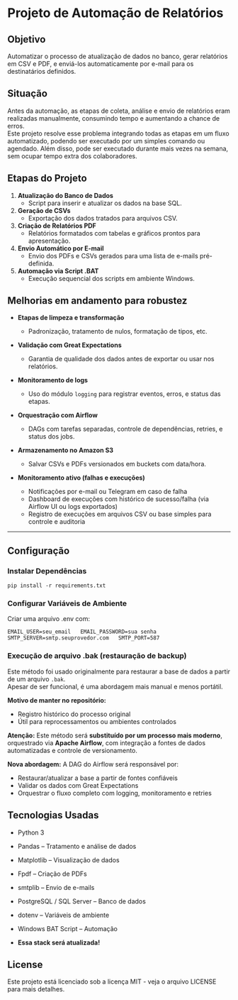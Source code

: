 # Projeto de Automação de Relatórios

## Objetivo
Automatizar o processo de atualização de dados no banco, gerar relatórios em CSV e PDF, e enviá-los automaticamente por e-mail para os destinatários definidos.

## Situação
Antes da automação, as etapas de coleta, análise e envio de relatórios eram realizadas manualmente, consumindo tempo e aumentando a chance de erros.  
Este projeto resolve esse problema integrando todas as etapas em um fluxo automatizado, podendo ser executado por um simples comando ou agendado. Além disso, pode ser executado durante mais vezes na semana, sem ocupar tempo extra dos colaboradores.

## Etapas do Projeto
1. **Atualização do Banco de Dados**  
   - Script para inserir e atualizar os dados na base SQL.
2. **Geração de CSVs**  
   - Exportação dos dados tratados para arquivos CSV.
3. **Criação de Relatórios PDF**  
   - Relatórios formatados com tabelas e gráficos prontos para apresentação.
4. **Envio Automático por E-mail**  
   - Envio dos PDFs e CSVs gerados para uma lista de e-mails pré-definida.
5. **Automação via Script .BAT**  
   - Execução sequencial dos scripts em ambiente Windows.


## Melhorias em andamento para robustez

- **Etapas de limpeza e transformação**
  - Padronização, tratamento de nulos, formatação de tipos, etc.

- **Validação com Great Expectations**
  - Garantia de qualidade dos dados antes de exportar ou usar nos relatórios.

- **Monitoramento de logs**
  - Uso do módulo `logging` para registrar eventos, erros, e status das etapas.

- **Orquestração com Airflow**
  - DAGs com tarefas separadas, controle de dependências, retries, e status dos jobs.

- **Armazenamento no Amazon S3**
  - Salvar CSVs e PDFs versionados em buckets com data/hora.

- **Monitoramento ativo (falhas e execuções)**
  - Notificações por e-mail ou Telegram em caso de falha
  - Dashboard de execuções com histórico de sucesso/falha (via Airflow UI ou logs exportados)
  - Registro de execuções em arquivos CSV ou base simples para controle e auditoria

---

## Configuração

### Instalar Dependências

`pip install -r requirements.txt`

### Configurar Variáveis de Ambiente
Criar uma arquivo .env com:

`EMAIL_USER=seu_email  
EMAIL_PASSWORD=sua senha  
SMTP_SERVER=smtp.seuprovedor.com  
SMTP_PORT=587`

### Execução de arquivo .bak (restauração de backup)

Este método foi usado originalmente para restaurar a base de dados a partir de um arquivo `.bak`.  
Apesar de ser funcional, é uma abordagem mais manual e menos portátil.

**Motivo de manter no repositório:**
- Registro histórico do processo original
- Útil para reprocessamentos ou ambientes controlados

**Atenção:** Este método será **substituído por um processo mais moderno**, orquestrado via **Apache Airflow**, com integração a fontes de dados automatizadas e controle de versionamento.

**Nova abordagem:** A DAG do Airflow será responsável por:
- Restaurar/atualizar a base a partir de fontes confiáveis
- Validar os dados com Great Expectations
- Orquestrar o fluxo completo com logging, monitoramento e retries

## Tecnologias Usadas

- Python 3
- Pandas – Tratamento e análise de dados
- Matplotlib – Visualização de dados
- Fpdf – Criação de PDFs
- smtplib – Envio de e-mails
- PostgreSQL / SQL Server – Banco de dados
- dotenv – Variáveis de ambiente
- Windows BAT Script – Automação

- **Essa stack será atualizada!**

## License

Este projeto está licenciado sob a licença MIT - veja o arquivo LICENSE para mais detalhes.
